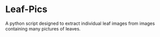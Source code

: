 # Leaf-Pics

A python script designed to extract individual leaf images from images containing many pictures of leaves.

